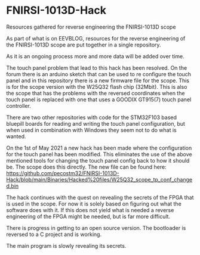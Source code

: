 # FNIRSI-1013D-Hack
Resources gathered for reverse engineering the FNIRSI-1013D scope

As part of what is on EEVBLOG, resources for the reverse engineering of the FNIRSI-1013D scope are put together in a single repository.

As it is an ongoing process more and more data will be added over time.

The touch panel problem that lead to this hack has been resolved. On the forum there is an arduino sketch that can be used to re configure the touch panel and in this repository there is a new firmware file for the scope. This is for the scope version with the W25Q32 flash chip (32Mbit). This is also the scope that has the problems with the reversed coordinates when the touch panel is replaced with one that uses a GOODIX GT915(7) touch panel controller.

There are two other repositories with code for the STM32F103 based bluepill boards for reading and writing the touch panel configuration, but when used in combination with Windows they seem not to do what is wanted.

On the 1st of May 2021 a new hack has been made where the configuration for the touch panel has been modified. This eliminates the use of the above mentioned tools for changing the touch panel config back to how it should be. The scope does this directly. The new file can be found here: https://github.com/pecostm32/FNIRSI-1013D-Hack/blob/main/Binaries/Hacked%20files/W25Q32_scope_tp_conf_changed.bin

The hack continues with the quest on revealing the secrets of the FPGA that is used in the scope. For now it is solely based on figuring out what the software does with it. If this does not yield what is needed a reverse engineering of the FPGA might be needed, but is far more difficult.

There is progress in getting to an open source version. The bootloader is reversed to a C project and is working.

The main program is slowly revealing its secrets.
